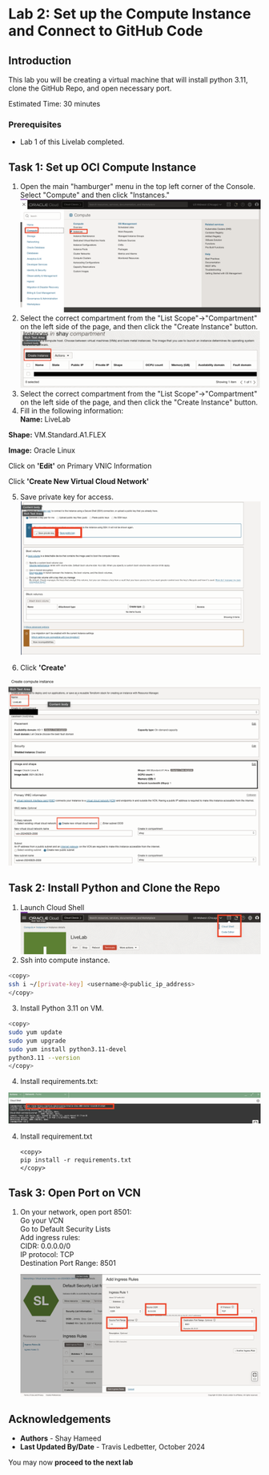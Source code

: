 # Lab 2: Set up the Compute Instance and Connect to GitHub Code

## Introduction
This lab you will be creating a virtual machine that will install python 3.11, clone the GitHub Repo, and open necessary port. 

Estimated Time: 30 minutes

### Prerequisites
* Lab 1 of this Livelab completed.

## Task 1: Set up OCI Compute Instance

1. Open the main "hamburger" menu in the top left corner of the Console. Select "Compute" and then click "Instances."
![Selecting Compute from Hamburger Menu](images/hamburger-menu-compute.png)
2. Select the correct compartment from the "List Scope"→"Compartment" on the left side of the page, and then click the "Create Instance" button.
![Clicking Create Compute Instance Button](images/create-instance.png)
3. Select the correct compartment from the "List Scope"→"Compartment" on the left side of the page, and then click the "Create Instance" button.    
4. Fill in the following information:    
**Name:** LiveLab

**Shape:** VM.Standard.A1.FLEX 

**Image:** Oracle Linux

Click on **'Edit'** on Primary VNIC Information  

Click **'Create New Virtual Cloud Network'** 

5. Save private key for access.
    ![Downloading the Private/Public Keys](images/download-private-public-key.png)
    
6. Click **'Create'**    

![Creation Page of the VM](images/on-creation-vm.png)

## Task 2: Install Python and Clone the Repo
1. Launch Cloud Shell    
   ![Opening Cloud Shell](images/open-cloud-shell.png)
2. Ssh into compute instance.
```bash
<copy>
ssh i ~/[private-key] <username>@<public_ip_address>
</copy>
```

3. Install Python 3.11 on VM.

```bash
<copy>
sudo yum update
sudo yum upgrade
sudo yum install python3.11-devel
python3.11 --version
</copy>
```

4. Install requirements.txt:


![Clone Repo](images/clone-repo3.png)

4. Install requirement.txt  
   ```
   <copy>
   pip install -r requirements.txt 
   </copy>
   ```

## Task 3: Open Port on VCN

1. On your network, open port 8501:  
Go your VCN    
Go to Default Security Lists    
Add ingress rules:    
    CIDR: 0.0.0.0/0    
    IP protocol: TCP    
    Destination Port Range: 8501

   ![Open Port 8501](images/vcn-port-opening.png)

## **Acknowledgements**

* **Authors** - Shay Hameed
* **Last Updated By/Date** - Travis Ledbetter, October 2024

You may now **proceed to the next lab**
